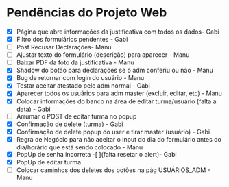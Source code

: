 # Pendências do Projeto Web

- [X]  Página que abre informações da justificativa com todos os dados- Gabi
- [X]  Filtro dos formulários pendentes - Gabi
- [ ]  Post Recusar Declarações- Manu
- [ ]  Ajustar texto do formulário (descrição) para aparecer - Manu
- [ ]  Baixar PDF da foto da justificativa - Manu
- [X]  Shadow do botão para declarações se o adm conferiu ou não - Manu 
- [X]  Bug de retornar com login do usuário - Manu
- [X]  Testar aceitar atestado pelo adm normal - Gabi
- [X]  Aparecer todos os usuários para adm master (excluir, editar, etc) - Manu
- [X]  Colocar informações do banco na área de editar turma/usuário (falta a data) - Gabi
- [ ]  Arrumar o POST de editar turma no popup
- [X]  Confirmação de delete (turma) - Gabi 
- [X]  Confirmação de delete popup do user e tirar master (usuário) - Gabi
- [X]  Regra de Negócio para não aceitar o input do dia do formulário antes do dia/horário que está sendo colocado - Manu
- [X]  PopUp de senha incorreta -[ ](falta resetar o alert)- Gabi
- [X]  PopUp de editar turma
- [ ]  Colocar caminhos dos deletes dos botões na pág USUÁRIOS_ADM - Manu
